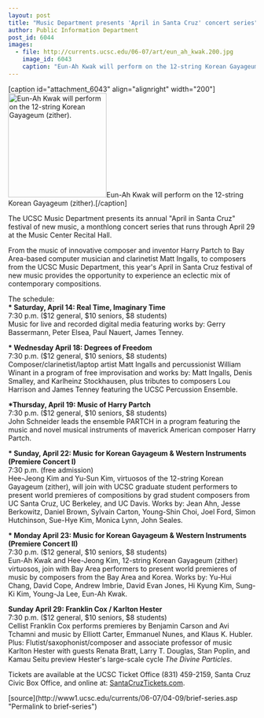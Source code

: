 ```yaml
---
layout: post
title: "Music Department presents 'April in Santa Cruz' concert series"
author: Public Information Department
post_id: 6044
images:
  - file: http://currents.ucsc.edu/06-07/art/eun_ah_kwak.200.jpg
    image_id: 6043
    caption: "Eun-Ah Kwak will perform on the 12-string Korean Gayageum (zither)."
---
```


[caption id="attachment_6043" align="alignright" width="200"]<a href="http://localhost/mysite/wp-content/uploads/2007/04/eun_ah_kwak.200.jpg"><img class="size-full wp-image-6043" src="http://localhost/mysite/wp-content/uploads/2007/04/eun_ah_kwak.200.jpg" alt="Eun-Ah Kwak will perform on the 12-string Korean Gayageum (zither)." width="200" height="212" /></a>Eun-Ah Kwak will perform on the 12-string Korean Gayageum (zither).[/caption]
<a name="content" id="content"></a>
<p>
  The UCSC Music Department presents its annual "April in Santa Cruz" festival of new music, a monthlong concert series that runs through April 29 at the Music Center Recital Hall.
</p>
<p>
  From the music of innovative composer and inventor Harry Partch to Bay Area-based computer musician and clarinetist Matt Ingalls, to composers from the UCSC Music Department, this year's April in Santa Cruz festival of new music provides the opportunity to experience an eclectic mix of contemporary compositions.
</p>
<p>
  The schedule:<br>
  <strong>* Saturday, April 14: Real Time, Imaginary Time<br></strong> 7:30 p.m. ($12 general, $10 seniors, $8 students)<br>
  Music for live and recorded digital media featuring works by: Gerry Bassermann, Peter Elsea, Paul Nauert, James Tenney.
</p>
<p>
  <strong>* Wednesday April 18: Degrees of Freedom<br></strong> 7:30 p.m. ($12 general, $10 seniors, $8 students)<br>
  Composer/clarinetist/laptop artist Matt Ingalls and percussionist William Winant in a program of free improvisation and works by: Matt Ingalls, Denis Smalley, and Karlheinz Stockhausen, plus tributes to composers Lou Harrison and James Tenney featuring the UCSC Percussion Ensemble.
</p>
<p>
  <strong>*Thursday, April 19: Music of Harry Partch<br></strong> 7:30 p.m. ($12 general, $10 seniors, $8 students)<br>
  John Schneider leads the ensemble PARTCH in a program featuring the music and novel musical instruments of maverick American composer Harry Partch.
</p>
<p>
  <strong>* Sunday, April 22: Music for Korean Gayageum &amp; Western Instruments (Premiere Concert I)<br></strong> 7:30 p.m. (free admission)<br>
  Hee-Jeong Kim and Yu-Sun Kim, virtuosos of the 12-string Korean Gayageum (zither), will join with UCSC graduate student performers to present world premieres of compositions by grad student composers from UC Santa Cruz, UC Berkeley, and UC Davis. Works by: Jean Ahn, Jesse Berkowitz, Daniel Brown, Sylvain Carton, Young-Shin Choi, Joel Ford, Simon Hutchinson, Sue-Hye Kim, Monica Lynn, John Seales.
</p>
<p>
  <strong>* Monday April 23: Music for Korean Gayageum &amp; Western Instruments (Premiere Concert II)<br></strong> 7:30 p.m. ($12 general, $10 seniors, $8 students)<br>
  Eun-Ah Kwak and Hee-Jeong Kim, 12-string Korean Gayageum (zither) virtuosos, join with Bay Area performers to present world premieres of music by composers from the Bay Area and Korea. Works by: Yu-Hui Chang, David Cope, Andrew Imbrie, David Evan Jones, Hi Kyung Kim, Sung-Ki Kim, Young-Ja Lee, Eun-Ah Kwak.
</p>
<p>
  <strong>Sunday April 29: Franklin Cox / Karlton Hester<br></strong> 7:30 p.m. ($12 general, $10 seniors, $8 students)<br>
  Cellist Franklin Cox performs premieres by Benjamin Carson and Avi Tchamni and music by Elliott Carter, Emmanuel Nunes, and Klaus K. Hubler. Plus: Flutist/saxophonist/composer and associate professor of music Karlton Hester with guests Renata Bratt, Larry T. Douglas, Stan Poplin, and Kamau Seitu preview Hester's large-scale cycle <i>The Divine Particles</i>.
</p>
<p>
  Tickets are available at the UCSC Ticket Office (831) 459-2159, Santa Cruz Civic Box Office, and online at: <a href="http://SantaCruzTickets.com">SantaCruzTickets.com</a>.
</p>
[source](http://www1.ucsc.edu/currents/06-07/04-09/brief-series.asp "Permalink to brief-series")
